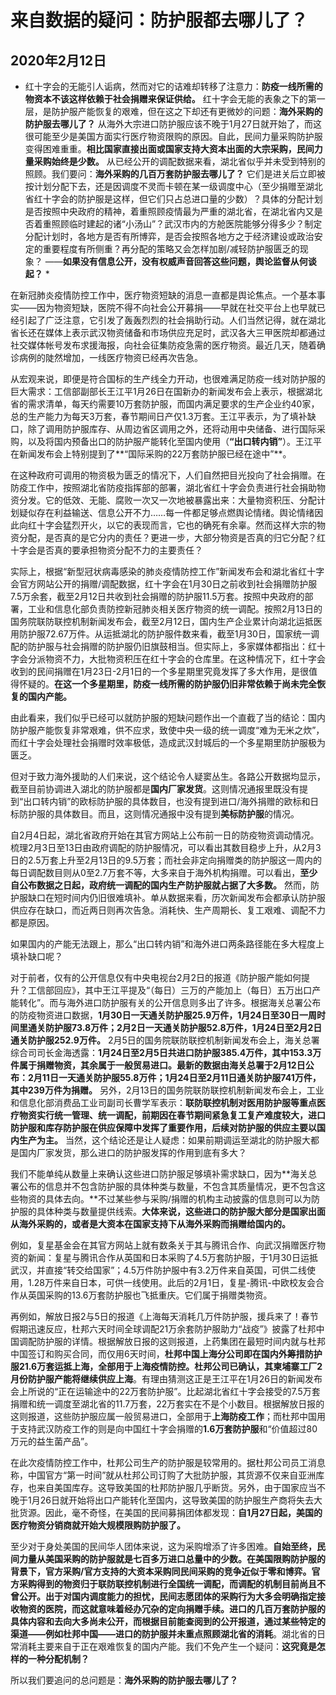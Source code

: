 # 来自数据的疑问：防护服都去哪儿了？

## 2020年2月12日

* 红十字会的无能引人诟病，然而对它的诘难却转移了注意力：**防疫一线所需的物资本不该这样依赖于社会捐赠来保证供给。** 红十字会无能的表象之下的第一层，是防护服产能恢复的艰难，但在这之下却还有更微妙的问题：**海外采购的防护服去哪儿了？** 从海外大宗进口防护服应该不晚于1月27日就开始了，而这很可能至少是美国方面实行医疗物资限购的原因。自此，民间力量采购防护服变得困难重重。**相比国家直接出面或国家支持大资本出面的大宗采购，民间力量采购始终是少数。** 从已经公开的调配数据来看，湖北省似乎并未受到特别的照顾。我们要问：**海外采购的几百万套防护服去哪儿了？** 它们是进关后立即被按计划分配下去，还是因调度不灵而卡顿在某一级调度中心（至少捐赠至湖北省红十字会的防护服是这样，但它们只占总进口量的少数）？具体的分配计划是否按照中央政府的精神，着重照顾疫情最为严重的湖北省，在湖北省内又是否着重照顾临时建起的诸“小汤山”？武汉市内的方舱医院能够分得多少？制定分配计划时，各地方是否有所博弈，是否会按照各地方之于经济建设或政治安定的重要程度有所侧重？再分配的策略又会怎样加剧/减轻防护服匮乏的现象？ ——**如果没有信息公开，没有权威声音回答这些问题，舆论监督从何谈起？** *

在新冠肺炎疫情防控工作中，医疗物资短缺的消息一直都是舆论焦点。一个基本事实——因为物资短缺，医院不得不向社会公开募捐——早就在社交平台上也早就已经引起了广泛注意，它引发了轰轰烈烈的社会捐助行动。人们当然记得，就在湖北省长还在媒体上表示武汉物资储备和市场供应充足时，武汉各大三甲医院却都通过社交媒体帐号发布求援海报，向社会征集防疫急需的医疗物资。最近几天，随着确诊病例的陡然增加，一线医疗物资已经再次告急。

从宏观来说，即便是符合国标的生产线全力开动，也很难满足防疫一线对防护服的巨大需求：工信部副部长王江平1月26日在国新办的新闻发布会上表示，根据湖北省的需求清单，每天约需要10万套防护服，而国内满足要求的生产企业约40家，总的生产能力为每天3万套，春节期间日产仅1.3万套。王江平表示，为了填补缺口，除了调用防护服库存、从周边省区调用之外，还将动用中央储备、进行国际采购，以及将国内预备出口的防护服产能转化至国内使用（**“出口转内销”**）。王江平在新闻发布会上特别提到了**“国际采购的22万套防护服已经在途中”**。

在这种政府可调用的物资极为匮乏的情况下，人们自然把目光投向了社会捐赠。在防疫工作中，按照湖北省防疫指挥部的部署，湖北省红十字会负责进行社会捐助物资分发。它的低效、无能、腐败一次又一次地被暴露出来：大量物资积压、分配计划疑似存在利益输送、信息公开不力……每一件都足够点燃舆论情绪。舆论情绪因此向红十字会猛烈开火，以它的表现而言，它也的确死有余辜。然而这样大宗的物资分配，是否真的是它分内的责任？更进一步，大部分物资是否真的归它分配？红十字会是否真的要承担物资分配不力的主要责任？

实际上，根据“新型冠状病毒感染的肺炎疫情防控工作”新闻发布会和湖北省红十字会官方网站公开的捐赠/调配数据，红十字会在1月30日之前收到社会捐赠防护服7.5万余套，截至2月12日共收到社会捐赠的防护服11.5万套。按照中央政府的部署，工业和信息化部负责防控新冠肺炎相关医疗物资的统一调配。按照2月13日的国务院联防联控机制新闻发布会，截至2月12日，国内生产企业累计向湖北运抵医用防护服72.67万件。从运抵湖北的防护服件数来看，截至1月30日，国家统一调配的防护服与社会捐赠的防护服仍旧旗鼓相当。但实际上，多家媒体都指出：红十字会分派物资不力，大批物资积压在红十字会的仓库里。在这种情况下，红十字会收到的民间捐赠在1月23日-2月1日的一个多星期里究竟发挥了多大作用，是很值得怀疑的。**在这一个多星期里，防疫一线所需的防护服仍旧非常依赖于尚未完全恢复的国内产能。**

由此看来，我们似乎已经可以就防护服的短缺问题作出一个直截了当的结论：国内防护服产能恢复非常艰难，供不应求，致使中央一级的统一调度“难为无米之炊”，而红十字会处理社会捐赠时效率极低，造成武汉封城后的一个多星期里防护服极为匮乏。

但对于致力海外援助的人们来说，这个结论令人疑窦丛生。各路公开数据均显示，截至目前协调进入湖北的防护服都是**国内厂家发货**。这则情况通报里既没有提到“出口转内销”的欧标防护服的具体数目，也没有提到进口/海外捐赠的欧标和日标防护服的具体数目。而且，这则情况通报中没有提到**美标防护服**的情况。

自2月4日起，湖北省政府开始在其官方网站上公布前一日的防疫物资调动情况。梳理2月3日至13日由政府调配的防护服情况，可以看出其数目稳步上升，从2月3日的2.5万套上升至2月13日的9.5万套；而社会非定向捐赠类的防护服这一周内的每日调配数目则从0至2.7万套不等，大多来自于海外机构捐赠。可以看出，**至少自公布数据之日起，政府统一调配的国内生产防护服就占据了大多数。** 然而，防护服缺口在短时间内仍旧很难填补。单从数据来看，历次新闻发布会都承认防护服供应存在缺口，而近两日则再次告急。消耗快、生产周期长、复工艰难、调配不力都是原因。

如果国内的产能无法跟上，那么“出口转内销”和海外进口两条路径能在多大程度上填补缺口呢？

对于前者，仅有的公开信息仅有中央电视台2月2日的报道《防护服产能如何提升？工信部回应》，其中王江平提及“（每日）三万的产能加上（每日）五万出口产能转化”。而与海外进口防护服有关的公开信息则多出了许多。根据海关总署公布的防疫物资进口数据，**1月30日一天通关防护服25.9万件，1月24日至30日一周时间里通关防护服73.8万件；2月2日一天通关防护服52.8万件，1月24日至2月2日通关防护服252.9万件。** 2月5日的国务院联防联控机制新闻发布会上，海关总署综合司司长金海透露：**1月24日至2月5日共进口防护服385.4万件，其中153.3万件属于捐赠物资，其余属于一般贸易进口。最新的数据由海关总署于2月12日公布：2月11日一天通关防护服55.8万件；1月24日至2月11日通关防护服741万件，其中239万件为捐赠。** 另外，2月13日的国务院联防联控机制新闻发布会上，工业和信息化部消费品工业司副司长曹学军表示：**联防联控机制对医用防护服等重点医疗物资实行统一管理、统一调配，前期因在春节期间紧急复工复产难度较大，进口防护服和库存防护服在供应保障中发挥了重要作用，后续对防护服的供应主要以国内生产为主。** 当然，这个结论还是让人疑虑：如果前期调运至湖北的防护服大都是国内厂家发货，那么进口的防护服发挥的作用到底有多大？

我们不能单纯从数量上来确认这些进口防护服足够填补需求缺口，因为**海关总署公布的信息并不包含防护服的具体种类与数量，不包含其质量情况，更不包含这些物资的具体去向。**不过某些参与采购/捐赠的机构主动披露的信息则可以为防护服的具体种类与数量提供线索。**大体来说，这些进口的防护服大部分是国家出面从海外采购的，或者是大资本在国家支持下从海外采购而捐赠给国内的。**

例如，复星基金会在其官方网站上就有数条关于其与腾讯合作、向武汉捐赠医疗物资的新闻：复星与腾讯合作从英国和日本采购了4.5万套防护服，于1月30日运抵武汉，并直接“转交给国家”；4.5万件防护服中有3.2万件来自英国，可供二线使用，1.28万件来自日本，可供一线使用。此后的2月1日，复星-腾讯-中欧校友会合作从英国采购的13.6万套防护服也飞抵重庆。它们属于捐赠类物资。

再例如，解放日报2与5日的报道《上海每天消耗几万件防护服，援兵来了！春节假期迅速反应，杜邦六天时间全球调配21万余套防护服助力“战疫”》披露了杜邦中国调配防护服的详情。根据解放日报的这则报道，上药集团在最短时间内就与杜邦中国签订和购买合同，而仅用6天时间，**杜邦中国上海分公司即在国内外筹措防护服21.6万套运抵上海，全部用于上海疫情防控。**杜邦公司已确认，其柬埔寨工厂2月份防护服产能将**继续供应上海**。有理由猜测这正是王江平在1月26日的新闻发布会上所说的“正在运输途中的22万套防护服”。比起湖北省红十字会接受的7.5万套捐赠和统一调度至湖北省的11.7万套，22万套实在不是个小数目。根据解放日报的这则报道，这些防护服应属一般贸易进口，全部用于**上海防疫工作**；而杜邦中国用于支持武汉防疫工作的则是向中国红十字会捐赠的**1.6万套防护服**和“价值超过80万元的益生菌产品”。

在此次疫情防控工作中，杜邦公司生产的防护服是较常用的。据杜邦公司员工消息称，中国官方“第一时间”就从杜邦公司订购了大批防护服，其货源不仅来自亚洲库存，也来自美国库存。这导致美国的杜邦防护服几乎断货。另外，由于国家应当不晚于1月26日就开始将出口产能转化至国内，这导致美国的防护服生产商将失去大批货源。因此，毫不奇怪，在美国的民间募捐团体都发现：**自1月27日起，美国的医疗物资分销商就开始大规模限购防护服了。**

至少对于身处美国的民间华人团体来说，这为采购增添了许多困难。**自始至终，民间力量从美国采购的防护服就是七百多万进口总量中的少数。**在美国限购防护服的背景下，官方采购/官方支持的大资本采购同民间采购的竞争近似于零和博弈。官方采购得到的物资归于联防联控机制进行全国统一调配，而调配的机制目前尚且不曾公开。出于对国内调度能力的担忧，民间志愿团体的采购行为大多会明确指定接收物资的医院，而这就意味着经办冗杂的定向捐赠手续。进口的几百万套防护服的具体内容和去向大多尚未公开，而根据目前能查阅到的公开报道，通过某些特定的渠道——例如杜邦中国——进口的防护服**并未重点照顾湖北省的消耗**。湖北省的日常消耗主要来自于正在艰难恢复的国内产能。我们不免产生一个疑问：**这究竟是怎样的一种分配机制？**

所以我们要追问的总问题是：**海外采购的防护服去哪儿了？**
